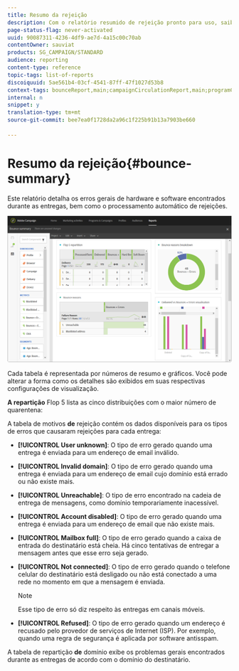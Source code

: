 ```yaml
---
title: Resumo da rejeição
description: Com o relatório resumido de rejeição pronto para uso, saiba mais sobre o status de suas campanhas enviadas e os erros que elas podem ter encontrado.
page-status-flag: never-activated
uuid: 90087311-4236-4df9-ae7d-4a15c00c70ab
contentOwner: sauviat
products: SG_CAMPAIGN/STANDARD
audience: reporting
content-type: reference
topic-tags: list-of-reports
discoiquuid: 5ae561b4-03cf-4541-87ff-47f1027d53b8
context-tags: bounceReport,main;campaignCirculationReport,main;programCirculationReport,main
internal: n
snippet: y
translation-type: tm+mt
source-git-commit: bee7ea0f1728da2a96c1f225b91b13a7903be660

---
```



# Resumo da rejeição{#bounce-summary}

Este relatório detalha os erros gerais de hardware e software encontrados durante as entregas, bem como o processamento automático de rejeições.

![](assets/campaign_reports_bounces.png)

Cada tabela é representada por números de resumo e gráficos. Você pode alterar a forma como os detalhes são exibidos em suas respectivas configurações de visualização.

**A repartição** Flop 5 lista as cinco distribuições com o maior número de quarentena:

A tabela de motivos **de** rejeição contém os dados disponíveis para os tipos de erros que causaram rejeições para cada entrega:

* **[!UICONTROL User unknown]**: O tipo de erro gerado quando uma entrega é enviada para um endereço de email inválido.
* **[!UICONTROL Invalid domain]**: O tipo de erro gerado quando uma entrega é enviada para um endereço de email cujo domínio está errado ou não existe mais.
* **[!UICONTROL Unreachable]**: O tipo de erro encontrado na cadeia de entrega de mensagens, como domínio temporariamente inacessível.
* **[!UICONTROL Account disabled]**: O tipo de erro gerado quando uma entrega é enviada para um endereço de email que não existe mais.
* **[!UICONTROL Mailbox full]**: O tipo de erro gerado quando a caixa de entrada do destinatário está cheia. Há cinco tentativas de entregar a mensagem antes que esse erro seja gerado.
* **[!UICONTROL Not connected]**: O tipo de erro gerado quando o telefone celular do destinatário está desligado ou não está conectado a uma rede no momento em que a mensagem é enviada.

   >[!NOTE]
   >
   >Esse tipo de erro só diz respeito às entregas em canais móveis.

* **[!UICONTROL Refused]**: O tipo de erro gerado quando um endereço é recusado pelo provedor de serviços de Internet (ISP). Por exemplo, quando uma regra de segurança é aplicada por software antisspam.

A tabela de repartição **de** domínio exibe os problemas gerais encontrados durante as entregas de acordo com o domínio do destinatário.
